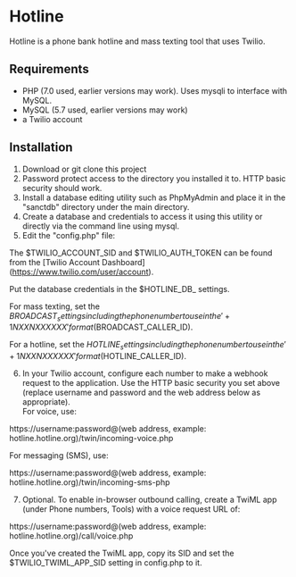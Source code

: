# Hotline

Hotline is a phone bank hotline and mass texting tool that uses Twilio.

## Requirements

- PHP (7.0 used, earlier versions may work).  Uses mysqli to interface with MySQL.
- MySQL (5.7 used, earlier versions may work)
- a Twilio account

## Installation

1. Download or git clone this project
2. Password protect access to the directory you installed it to.  HTTP basic security should work.
3. Install a database editing utility such as PhpMyAdmin and place it in the "sanctdb" directory under the main directory.
4. Create a database and credentials to access it using this utility or directly via the command line using mysql.
5. Edit the "config.php" file:

The $TWILIO_ACCOUNT_SID and $TWILIO_AUTH_TOKEN can be found from 
the [Twilio Account Dashboard] (https://www.twilio.com/user/account).

Put the database credentials in the $HOTLINE_DB_ settings.

For mass texting, set the $BROADCAST_ settings including the phone number to use in the '+1NXXNXXXXXX' 
format ($BROADCAST_CALLER_ID).

For a hotline, set the $HOTLINE_ settings including the phone number to use in the '+1NXXNXXXXXX' 
format ($HOTLINE_CALLER_ID).

6. In your Twilio account, configure each number to make a webhook request to the application.  Use the 
HTTP basic security you set above (replace username and password and the web address below as appropriate).  
For voice, use:

https://username:password@(web address, example: hotline.hotline.org)/twin/incoming-voice.php

For messaging (SMS), use:

https://username:password@(web address, example: hotline.hotline.org)/twin/incoming-sms-php

7. Optional.  To enable in-browser outbound calling, create a TwiML app (under Phone numbers, Tools) 
with a voice request URL of:

https://username:password@(web address, example: hotline.hotline.org)/call/voice.php

Once you've created the TwiML app, copy its SID and set the $TWILIO_TWIML_APP_SID setting in config.php to it.
